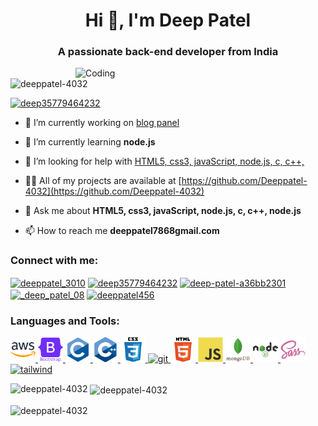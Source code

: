 <h1 align="center">Hi 👋, I'm Deep Patel</h1>
<h3 align="center">A passionate back-end developer from India</h3>
<img align="right" alt="Coding" width="400" src="https://img.etimg.com/thumb/width-1200,height-900,imgsize-638053,resizemode-75,msid-84146083/prime/technology-and-startups/booting-up-developer-economy-how-tech-startups-are-helping-coders-build-and-test-software-faster.jpg">


<p align="left"> <img src="https://komarev.com/ghpvc/?username=deeppatel-4032&label=Profile%20views&color=0e75b6&style=flat" alt="deeppatel-4032" /> </p>

<p align="left"> <a href="https://twitter.com/deep35779464232" target="blank"><img src="https://img.shields.io/twitter/follow/deep35779464232?logo=twitter&style=for-the-badge" alt="deep35779464232" /></a> </p>

- 🔭 I’m currently working on [blog panel](https://github.com/Deeppatel-4032/Blog_panel_PR.git)

- 🌱 I’m currently learning **node.js**

- 🤝 I’m looking for help with [HTML5, css3, javaScript, node.js, c, c++,](https://github.com/Deeppatel-4032)

- 👨‍💻 All of my projects are available at [https://github.com/Deeppatel-4032](https://github.com/Deeppatel-4032)

- 💬 Ask me about **HTML5, css3, javaScript, node.js, c, c++, node.js**

- 📫 How to reach me **deeppatel7868gmail.com**

<h3 align="left">Connect with me:</h3>
<p align="left">
<a href="https://dev.to/deeppatel_3010" target="blank"><img align="center" src="https://raw.githubusercontent.com/rahuldkjain/github-profile-readme-generator/master/src/images/icons/Social/devto.svg" alt="deeppatel_3010" height="30" width="40" /></a>
<a href="https://twitter.com/deep35779464232" target="blank"><img align="center" src="https://raw.githubusercontent.com/rahuldkjain/github-profile-readme-generator/master/src/images/icons/Social/twitter.svg" alt="deep35779464232" height="30" width="40" /></a>
<a href="https://linkedin.com/in/deep-patel-a36bb2301" target="blank"><img align="center" src="https://raw.githubusercontent.com/rahuldkjain/github-profile-readme-generator/master/src/images/icons/Social/linked-in-alt.svg" alt="deep-patel-a36bb2301" height="30" width="40" /></a>
<a href="https://instagram.com/_deep_patel_08" target="blank"><img align="center" src="https://raw.githubusercontent.com/rahuldkjain/github-profile-readme-generator/master/src/images/icons/Social/instagram.svg" alt="_deep_patel_08" height="30" width="40" /></a>
<a href="https://www.leetcode.com/deeppatel456" target="blank"><img align="center" src="https://raw.githubusercontent.com/rahuldkjain/github-profile-readme-generator/master/src/images/icons/Social/leet-code.svg" alt="deeppatel456" height="30" width="40" /></a>
</p>

<h3 align="left">Languages and Tools:</h3>
<p align="left"> <a href="https://aws.amazon.com" target="_blank" rel="noreferrer"> <img src="https://raw.githubusercontent.com/devicons/devicon/master/icons/amazonwebservices/amazonwebservices-original-wordmark.svg" alt="aws" width="40" height="40"/> </a> <a href="https://getbootstrap.com" target="_blank" rel="noreferrer"> <img src="https://raw.githubusercontent.com/devicons/devicon/master/icons/bootstrap/bootstrap-plain-wordmark.svg" alt="bootstrap" width="40" height="40"/> </a> <a href="https://www.cprogramming.com/" target="_blank" rel="noreferrer"> <img src="https://raw.githubusercontent.com/devicons/devicon/master/icons/c/c-original.svg" alt="c" width="40" height="40"/> </a> <a href="https://www.w3schools.com/cpp/" target="_blank" rel="noreferrer"> <img src="https://raw.githubusercontent.com/devicons/devicon/master/icons/cplusplus/cplusplus-original.svg" alt="cplusplus" width="40" height="40"/> </a> <a href="https://www.w3schools.com/css/" target="_blank" rel="noreferrer"> <img src="https://raw.githubusercontent.com/devicons/devicon/master/icons/css3/css3-original-wordmark.svg" alt="css3" width="40" height="40"/> </a> <a href="https://git-scm.com/" target="_blank" rel="noreferrer"> <img src="https://www.vectorlogo.zone/logos/git-scm/git-scm-icon.svg" alt="git" width="40" height="40"/> </a> <a href="https://www.w3.org/html/" target="_blank" rel="noreferrer"> <img src="https://raw.githubusercontent.com/devicons/devicon/master/icons/html5/html5-original-wordmark.svg" alt="html5" width="40" height="40"/> </a> <a href="https://developer.mozilla.org/en-US/docs/Web/JavaScript" target="_blank" rel="noreferrer"> <img src="https://raw.githubusercontent.com/devicons/devicon/master/icons/javascript/javascript-original.svg" alt="javascript" width="40" height="40"/> </a> <a href="https://www.mongodb.com/" target="_blank" rel="noreferrer"> <img src="https://raw.githubusercontent.com/devicons/devicon/master/icons/mongodb/mongodb-original-wordmark.svg" alt="mongodb" width="40" height="40"/> </a> <a href="https://nodejs.org" target="_blank" rel="noreferrer"> <img src="https://raw.githubusercontent.com/devicons/devicon/master/icons/nodejs/nodejs-original-wordmark.svg" alt="nodejs" width="40" height="40"/> </a> <a href="https://sass-lang.com" target="_blank" rel="noreferrer"> <img src="https://raw.githubusercontent.com/devicons/devicon/master/icons/sass/sass-original.svg" alt="sass" width="40" height="40"/> </a> <a href="https://tailwindcss.com/" target="_blank" rel="noreferrer"> <img src="https://www.vectorlogo.zone/logos/tailwindcss/tailwindcss-icon.svg" alt="tailwind" width="40" height="40"/> </a> </p>

<p><img align="left" src="https://github-readme-stats.vercel.app/api/top-langs?username=deeppatel-4032&show_icons=true&locale=en&layout=compact" alt="deeppatel-4032" /></p>

<p>&nbsp;<img align="center" src="https://github-readme-stats.vercel.app/api?username=deeppatel-4032&show_icons=true&locale=en" alt="deeppatel-4032" /></p>

<p><img align="center" src="https://github-readme-streak-stats.herokuapp.com/?user=deeppatel-4032&" alt="deeppatel-4032" /></p>


